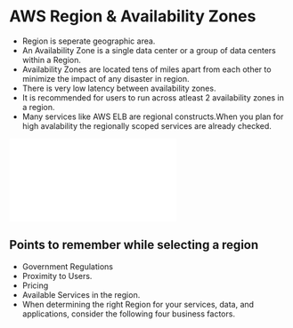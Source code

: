 # AWS Region & Availability Zones

- Region is seperate geographic area.
- An Availability Zone is a single data center or a group of data centers within a Region.
- Availability Zones are located tens of miles apart from each other to minimize the impact of any disaster in region.
- There is very low latency between availability zones.
- It is recommended for users to run across atleast 2 availability zones in a region.
- Many services like AWS ELB are regional constructs.When you plan for high avalability the regionally scoped services are already checked.

![AWS Region & Availability Zones](./AWS-Region-And-Availability%20Zones.md)

## Points to remember while selecting a region

- Government Regulations
- Proximity to Users.
- Pricing
- Available Services in the region.
- When determining the right Region for your services, data, and applications, consider the following four business factors.